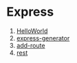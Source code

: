 Express
=======

1. [HelloWorld](HelloWorld)
1. [express-generator](express-generator)
1. [add-route](add-route)
1. [rest](rest)

